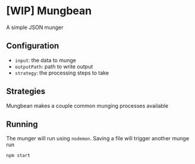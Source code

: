 # [WIP] Mungbean
A simple JSON munger

## Configuration
 - `input`: the data to munge
 - `outputPath`: path to write output
 - `strategy`: the processing steps to take

## Strategies
Mungbean makes a couple common munging processes available

## Running
The munger will run using `nodemon`. Saving a file will trigger another munge run
```
npm start
```
